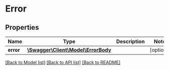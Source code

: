 # Error

## Properties
Name | Type | Description | Notes
------------ | ------------- | ------------- | -------------
**error** | [**\Swagger\Client\Model\ErrorBody**](ErrorBody.md) |  | [optional] 

[[Back to Model list]](../README.md#documentation-for-models) [[Back to API list]](../README.md#documentation-for-api-endpoints) [[Back to README]](../README.md)



